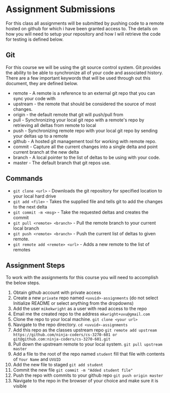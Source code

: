 Assignment Submissions
================================================

For this class all assignments will be submitted by pushing code to a remote hosted on github for which
i have been granted access to.  The details on how you will need to setup your repository and how I will
retrieve the code for testing is defined below.   

## Git

For this course we will be using the git source control system.  Git provides the ability to be able to
synchronize all of your code and associated history.  There are a few important keywords that will be
used through out this document, they are defined below.   

* remote - A remote is a reference to an external git repo that you can sync your code with    
* upstream - the remote that should be considered the source of most changes.   
* origin - the default remote that git will push/pull from   
* pull - Synchronizing your local git repo with a remote's repo by retrieving all deltas from remote to local   
* push - Synchronizing remote repo with your local git repo by sending your deltas up to a remote   
* github - A hosted git management tool for working with remote repo.   
* commit - Capture all the current changes into a single delta and point current branch at the new delta    
* branch - A local pointer to the list of deltas to be using with your code.   
* master - The default branch that git repos use.    

## Commands

* `git clone <url>` - Downloads the git repository for specified location to your local hard drive   
* `git add <file>` - Takes the supplied file and tells git to add the changes to the next delta   
* `git commit -m <msg>` - Take the requested deltas and creates the commit    
* `git pull <remote> <branch>` - Pull the remote branch to your current local branch   
* `git push <remote> <branch>` - Push the current list of deltas to given remote.   
* `git remote add <remote> <url>` - Adds a new remote to the list of remotes   

## Assignment Steps

To work with the assignments for this course you will need to accomplish the below steps.   

1. Obtain github account with private access   
2. Create a new `private` repo named `<uvuid>-assignments` (do not select Initialize README or select anything from the dropdowns)   
3. Add the user `mikekwright` as a user with read access to the repo   
4. Email me the created repo to the address `mkwright+uvu@gmail.com`   
5. Clone the repo to your local machine.   `git clone <your url>`   
6. Navigate to the repo directory.  `cd <uvuid>-assignments`   
7. Add this repo as the classes upstream repo `git remote add upstream https://github.com/ninja-coders/cs-3270-601 or git@github.com:ninja-coders/cs-3270-601.git`   
8. Pull down the upstream remote to your local system.  `git pull upstream master`   
9. Add a file to the root of the repo named `student` fill that file with contents of `Your Name` and `UVUID`    
10. Add the new file to staged `git add student`
11. Commit the new file `git commit -m "Added student file"`   
12. Push the repo with commits to your github repo `git push origin master`   
13. Navigate to the repo in the browser of your choice and make sure it is visible   

